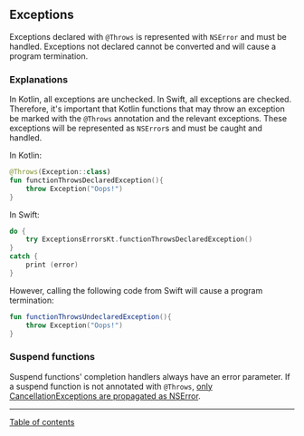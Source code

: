## Exceptions

Exceptions declared with `@Throws` is represented with `NSError` and must be handled. Exceptions not declared cannot be converted and will cause a program termination.

### Explanations

In Kotlin, all exceptions are unchecked. In Swift, all exceptions are checked. Therefore, it's important that Kotlin functions that may throw an exception be marked with the `@Throws` annotation and the relevant exceptions. These exceptions will be represented as `NSError`s and must be caught and handled. 

In Kotlin:

```kotlin
@Throws(Exception::class)
fun functionThrowsDeclaredException(){
    throw Exception("Oops!")
}
```

In Swift:
```swift
do {
    try ExceptionsErrorsKt.functionThrowsDeclaredException()
}
catch {
    print (error)
}
```

However, calling the following code from Swift will cause a program termination:
```kotlin
fun functionThrowsUndeclaredException(){
    throw Exception("Oops!")
}
```

### Suspend functions

Suspend functions' completion handlers always have an error parameter. If a suspend function is not annotated with `@Throws`, [only CancellationExceptions are propagated as NSError](https://kotlinlang.org/docs/native-objc-interop.html#errors-and-exceptions).

---
[Table of contents](/README.md)